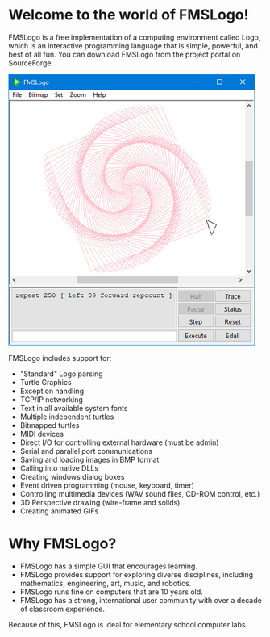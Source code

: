 # Welcome to the world of FMSLogo!

FMSLogo is a free implementation of a computing environment called Logo, which is an interactive programming language that is simple, powerful, and best of all fun.
You can download FMSLogo from the project portal on SourceForge.

![Logo Example](./media/logoexample.png)

FMSLogo includes support for:

* "Standard" Logo parsing
* Turtle Graphics
* Exception handling
* TCP/IP networking
* Text in all available system fonts
* Multiple independent turtles
* Bitmapped turtles
* MIDI devices
* Direct I/O for controlling external hardware (must be admin)
* Serial and parallel port communications
* Saving and loading images in BMP format
* Calling into native DLLs
* Creating windows dialog boxes
* Event driven programming (mouse, keyboard, timer)
* Controlling multimedia devices (WAV sound files, CD-ROM control, etc.)
* 3D Perspective drawing (wire-frame and solids)
* Creating animated GIFs

# Why FMSLogo?

* FMSLogo has a simple GUI that encourages learning.
* FMSLogo provides support for exploring diverse disciplines, including mathematics, engineering, art, music, and robotics.
* FMSLogo runs fine on computers that are 10 years old.
* FMSLogo has a strong, international user community with over a decade of classroom experience.

Because of this, FMSLogo is ideal for elementary school computer labs.
